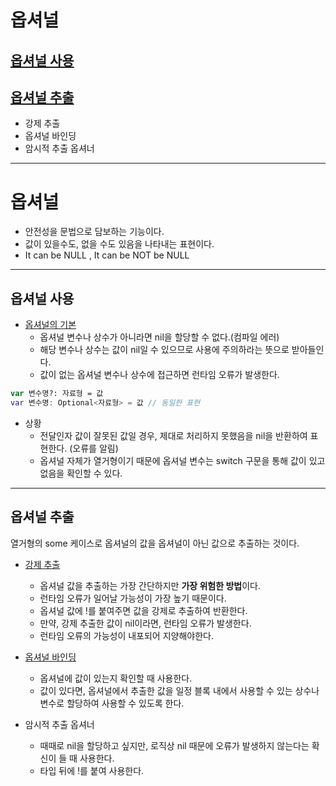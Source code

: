 # 옵셔널
## [옵셔널 사용](#옵셔널-사용)
## [옵셔널 추출](#옵셔널-추출)
- 강제 추출
- 옵셔널 바인딩
- 암시적 추출 옵셔너

---

# 옵셔널
- 안전성을 문법으로 담보하는 기능이다.
- 값이 있을수도, 없을 수도 있음을 나타내는 표현이다.
- It can be NULL , It can be NOT be NULL

---

## 옵셔널 사용
- [옵셔널의 기본](https://github.com/JIWON1923/Swift/blob/main/08.%20옵셔널/optionalVariable/optionalVariable/main.swift)
    - 옵셔널 변수나 상수가 아니라면 nil을 할당할 수 없다.(컴파일 에러)
    - 해당 변수나 상수는 값이 nil일 수 있으므로 사용에 주의하라는 뜻으로 받아들인다.
    - 값이 없는 옵셔널 변수나 상수에 접근하면 런타임 오류가 발생한다.


```swift
var 변수명?: 자료형 = 값
var 변수명: Optional<자료형> = 값 // 동일한 표현
```


- 상황
    - 전달인자 값이 잘못된 값일 경우, 제대로 처리하지 못했음을 nil을 반환하여 표현한다. (오류를 알림)
    - 옵셔널 자체가 열거형이기 때문에 옵셔널 변수는 switch 구문을 통해 값이 있고 없음을 확인할 수 있다.
    
---

## 옵셔널 추출
열거형의 some 케이스로 옵셔널의 값을 옵셔널이 아닌 값으로 추출하는 것이다.

- [강제 추출](https://github.com/JIWON1923/Swift/blob/main/08.%20옵셔널/forcedUnwrapping/forcedUnwrapping/main.swift)
    - 옵셔널 값을 추출하는 가장 간단하지만 **가장 위험한 방법**이다.
    - 런타임 오류가 일어날 가능성이 가장 높기 때문이다.
    - 옵셔널 값에 !를 붙여주면 값을 강제로 추출하여 반환한다.
    - 만약, 강제 추출한 값이 nil이라면, 런타임 오류가 발생한다.
    - 런타임 오류의 가능성이 내포되어 지양해야한다.
    
- [옵셔널 바인딩](https://github.com/JIWON1923/Swift/blob/main/08.%20옵셔널/optionnalBinding/optionnalBinding/main.swift)
    - 옵셔널에 값이 있는지 확인할 때 사용한다.
    - 값이 있다면, 옵셔널에서 추출한 값을 일정 블록 내에서 사용할 수 있는 상수나 변수로 할당하여 사용할 수 있도록 한다.
    
- 암시적 추출 옵셔너
    - 때때로 nil을 할당하고 싶지만, 로직상 nil 때문에 오류가 발생하지 않는다는 확신이 들 때 사용한다.
    - 타입 뒤에 !를 붙여 사용한다.

